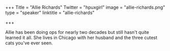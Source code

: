 +++
Title = "Allie Richards"
Twitter = "hpuxgirl"
image = "allie-richards.png"
type = "speaker"
linktitle = "allie-richards"

+++

Allie has been doing ops for nearly two decades but still hasn't quite learned it all. She lives in Chicago with her husband and the three cutest cats you've ever seen.
